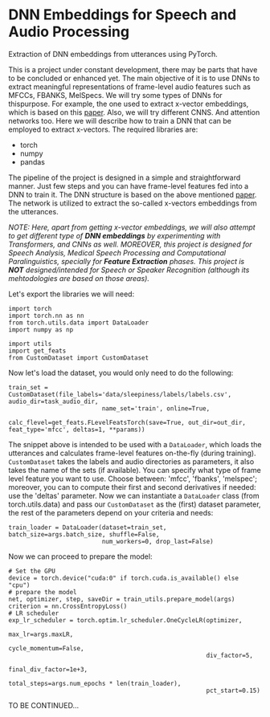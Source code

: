 # DNN Embeddings for Speech and Audio Processing
Extraction of DNN embeddings from utterances using PyTorch.

This is a project under constant development, there may be parts that have to be concluded or enhanced yet. The main objective of it is to use DNNs to extract meaningful representations of frame-level audio features such as MFCCs, FBANKS, MelSpecs. We will try some types of DNNs for thispurpose. For example, the one used to extract x-vector embeddings, which is based on this [paper](https://www.danielpovey.com/files/2018_icassp_xvectors.pdf). Also, we will try different CNNS. And attention networks too.
Here we will describe how to train a DNN that can be employed to extract x-vectors.
The required libraries are:

- torch
- numpy
- pandas

The pipeline of the project is designed in a simple and straightforward manner. Just few steps and you can have frame-level features fed into a DNN to train it. The DNN structure is based on the above mentioned [paper](https://www.danielpovey.com/files/2018_icassp_xvectors.pdf). The network is utilized to extract the so-called x-vectors embeddings from the utterances. 

*NOTE: 
Here, apart from getting x-vector embeddings, we will also attempt to get different type of **DNN embeddings** by experimenting with Transformers, and CNNs as well. MOREOVER, this project is designed for Speech Analysis, Medical Speech Processing and Computational Paralinguistics, specially for **Feature Extraction** phases. This project is **NOT** designed/intended for Speech or Speaker Recognition (although its mehtodologies are based on those areas).*

Let's export the libraries we will need:

```
import torch
import torch.nn as nn
from torch.utils.data import DataLoader
import numpy as np

import utils
import get_feats
from CustomDataset import CustomDataset
```

Now let's load the dataset, you would only need to do the following:

```
train_set = CustomDataset(file_labels='data/sleepiness/labels/labels.csv', audio_dir=task_audio_dir, 
                          name_set='train', online=True,
                          calc_flevel=get_feats.FLevelFeatsTorch(save=True, out_dir=out_dir, feat_type='mfcc', deltas=1, **params))

```

The snippet above is intended to be used with a `DataLoader`, which loads the utterances and calculates frame-level features on-the-fly (during training). `CustomDataset` takes the labels and audio directories as parameters, it also takes the name of the sets (if available). You can specify what type of frame level feature you want to use. Choose between: 'mfcc', 'fbanks', 'melspec'; moreover, you can to compute their first and second derivatives if needed: use the 'deltas' parameter. Now we can instantiate a `DataLoader` class (from torch.utils.data) and pass our `CustomDataset` as the (first) dataset parameter, the rest of the parameters depend on your criteria and needs:

```                       
train_loader = DataLoader(dataset=train_set, batch_size=args.batch_size, shuffle=False,
                          num_workers=0, drop_last=False)
```

Now we can proceed to prepare the model:

```
# Set the GPU
device = torch.device("cuda:0" if torch.cuda.is_available() else "cpu")
# prepare the model
net, optimizer, step, saveDir = train_utils.prepare_model(args)
criterion = nn.CrossEntropyLoss()
# LR scheduler
exp_lr_scheduler = torch.optim.lr_scheduler.OneCycleLR(optimizer,
                                                       max_lr=args.maxLR,
                                                       cycle_momentum=False,
                                                       div_factor=5,
                                                       final_div_factor=1e+3,
                                                       total_steps=args.num_epochs * len(train_loader),
                                                       pct_start=0.15)
```

TO BE CONTINUED...
